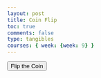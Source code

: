 ```yaml
---
layout: post
title: Coin Flip
toc: true
comments: false
type: tangibles
courses: { week: {week: 9} }
---
```

 
  <!--Button-->
  <p>
      <button onclick="flipCoin()">Flip the Coin</button>
  </p>

  <script>
    //Define Head & Tails Variables
    let heads = 0;
    let tails = 0;

    //Function for Flipping the Coin
    function flipCoin() {
      //Flip the Coin
      let flip = Math.random();

      //If flip is less than or equal to 0.5, count it as tails, else count it as heads
      flip <= 0.5 ? tails++ : heads++

      //Log how many times heads & tails have landed
      console.log(`Heads has been landed ${heads} time(s)`)
      console.log(`Tails has been landed ${tails} time(s)`)
    }
  </script>